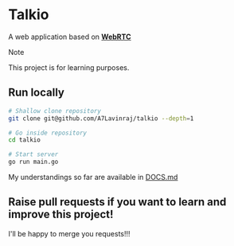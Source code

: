 # Talkio

A web application based on **[WebRTC](https://en.wikipedia.org/wiki/WebRTC)**

> [!NOTE]
> This project is for learning purposes.

## Run locally

```sh
# Shallow clone repository
git clone git@github.com/A7Lavinraj/talkio --depth=1

# Go inside repository
cd talkio

# Start server
go run main.go
```

My understandings so far are available in [DOCS.md](https://github.com/A7Lavinraj/talkio/blob/main/DOCS.md)

## Raise pull requests if you want to learn and improve this project!

I'll be happy to merge you requests!!!

